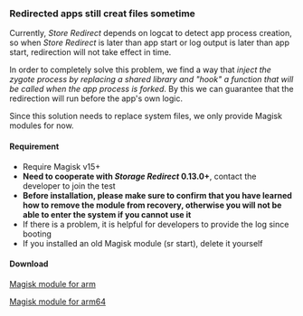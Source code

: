 ### Redirected apps still creat files sometime

Currently, _Store Redirect_ depends on logcat to detect app process creation, so when _Store Redirect_ is later than app start or log output is later than app start, redirection will not take effect in time.

In order to completely solve this problem, we find a way that _inject the zygote process by replacing a shared library and "hook" a function that will be called when the app process is forked_. By this we can guarantee that the redirection will run before the app's own logic.

Since this solution needs to replace system files, we only provide Magisk modules for now.

#### Requirement

* Require Magisk v15+
* **Need to cooperate with _Storage Redirect_ 0.13.0+**, contact the developer to join the test
* **Before installation, please make sure to confirm that you have learned how to remove the module from recovery, otherwise you will not be able to enter the system if you cannot use it**
* If there is a problem, it is helpful for developers to provide the log since booting
* If you installed an old Magisk module (sr start), delete it yourself

#### Download

[Magisk module for arm](https://github.com/RikkaApps/StorageRedirect-assets/releases/download/assets/magisk-sr-native-inject-arm.zip)

[Magisk module for arm64](https://github.com/RikkaApps/StorageRedirect-assets/releases/download/assets/magisk-sr-native-inject-arm64.zip)